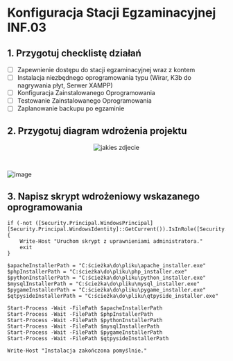 # Konfiguracja Stacji Egzaminacyjnej INF.03
## 1. Przygotuj checklistę działań
- [ ] Zapewnienie dostępu do stacji egzaminacyjnej wraz z kontem
- [ ] Instalacja niezbędnego oprogramowania typu (Wirar, K3b do nagrywania płyt, Serwer XAMPP)
- [ ] Konfiguracja Zainstalowanego Oprogramowania 
- [ ] Testowanie Zainstalowanego Oprogramowania
- [ ] Zaplanowanie backupu po egzaminie

## 2. Przygotuj diagram wdrożenia projektu

<p align="center">
<image src="https://github.com/Przebiegly/Tida/assets/90707614/2c05b8dc-43ad-48e2-89b5-b908477790b7" alt="jakies zdjecie" ></image>
</p>
<br/>

![image](https://github.com/Przebiegly/Tida/assets/90707614/f238a2b9-bf50-4383-a196-0be2b7634a7c)


## 3. Napisz skrypt wdrożeniowy wskazanego oprogramowania
```
if (-not ([Security.Principal.WindowsPrincipal] [Security.Principal.WindowsIdentity]::GetCurrent()).IsInRole([Security.Principal.WindowsBuiltInRole]::Administrator)) {
    Write-Host "Uruchom skrypt z uprawnieniami administratora."
    exit
}

$apacheInstallerPath = "C:ścieżka\do\pliku\apache_installer.exe"
$phpInstallerPath = "C:ścieżka\do\pliku\php_installer.exe"
$pythonInstallerPath = "C:ścieżka\do\pliku\python_installer.exe"
$mysqlInstallerPath = "C:ścieżka\do\pliku\mysql_installer.exe"
$pygameInstallerPath = "C:ścieżka\do\pliku\pygame_installer.exe"
$qtpysideInstallerPath = "C:ścieżka\do\pliku\qtpyside_installer.exe"

Start-Process -Wait -FilePath $apacheInstallerPath
Start-Process -Wait -FilePath $phpInstallerPath
Start-Process -Wait -FilePath $pythonInstallerPath
Start-Process -Wait -FilePath $mysqlInstallerPath
Start-Process -Wait -FilePath $pygameInstallerPath
Start-Process -Wait -FilePath $qtpysideInstallerPath

Write-Host "Instalacja zakończona pomyślnie."
```
